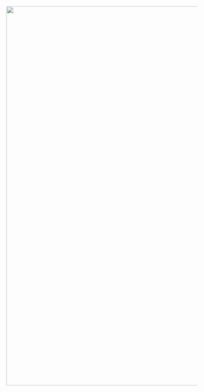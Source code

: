 <img src="https://github.com/TheDudeThatCode/TheDudeThatCode/blob/master/Assets/Hi.gif"  width="1000" height="1000"> 
